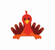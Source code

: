 <svg width="54" height="47" viewBox="0 0 54 47" fill="none" xmlns="http://www.w3.org/2000/svg">
    <g clip-path="url(#clip0_1558_12020)">
      <mask id="mask0_1558_12020" style="mask-type: luminance" maskUnits="userSpaceOnUse" x="0" y="26" width="17" height="16">
        <path d="M0.17041 26.7568H16.3779V41.3086H0.17041V26.7568Z" fill="white"></path>
      </mask>
      <g mask="url(#mask0_1558_12020)">
        <path d="M16.2264 41.1415H9.2015C8.03723 40.0762 6.91223 38.9668 5.8402 37.8079C5.36171 37.2661 4.90239 36.7096 4.46226 36.1421C4.45769 36.1402 4.45495 36.1357 4.45495 36.1311C4.24766 35.8661 4.04586 35.5966 3.84679 35.3261C3.33634 34.7366 2.84963 34.1251 2.39215 33.487C1.44704 32.1759 0.483663 30.7292 0.264507 29.2604C0.177758 28.5783 0.424309 28.0071 0.790481 27.5707C1.19135 27.049 1.85156 26.7364 2.63322 26.8794C4.37459 27.1856 5.76167 28.8561 7.04373 30.2001C7.54322 30.7237 8.0345 31.2545 8.51664 31.789C8.61526 31.8972 8.71205 32.0072 8.81067 32.1145C9.17228 32.5215 9.52749 32.9286 9.88271 33.3421C9.88271 33.3449 9.88454 33.3449 9.88454 33.3449C11.4031 35.1116 12.8623 36.9287 14.3188 38.7422C14.558 39.0273 14.79 39.3161 15.0201 39.6022C15.0995 39.7003 15.1771 39.8002 15.2566 39.8965C15.5835 40.3118 15.9086 40.7253 16.2264 41.1415Z" fill="#9F3422"></path>
      </g>
      <path d="M15.2272 41.1413C15.0847 40.9625 14.945 40.7828 14.8044 40.5994C14.6702 40.428 14.5378 40.2565 14.4081 40.0851C12.8548 38.0589 11.3911 35.9484 10.0935 33.7324C10.0204 33.6022 9.95011 33.472 9.88345 33.3428C9.88345 33.3428 9.88071 33.3428 9.88071 33.3409C9.60768 32.8348 9.34835 32.3223 9.10271 31.8043C9.09814 31.8025 9.09814 31.7979 9.09814 31.7933C8.95204 31.4917 8.81324 31.1836 8.67718 30.8783C8.30462 30.1916 7.95853 29.4875 7.64989 28.766C7.00794 27.2807 6.37422 25.6607 6.47558 24.1782C6.53676 23.4915 6.90019 22.9873 7.3522 22.6416C7.85535 22.219 8.56578 22.0567 9.29904 22.3647C10.9336 23.0395 11.9307 24.9694 12.8968 26.561C13.2721 27.179 13.6374 27.8024 13.9944 28.4295C14.0675 28.5551 14.1396 28.6853 14.209 28.8118C14.4757 29.2867 14.7396 29.7672 14.9953 30.2457C16.0289 32.1619 16.9996 34.1101 17.9648 36.0566C18.0351 36.1959 18.1027 36.3316 18.1703 36.471C18.4305 36.9761 18.6826 37.4813 18.9264 37.9846H18.9282C19.4432 39.0408 19.9299 40.0924 20.4111 41.1403H15.2272V41.1413Z" fill="#9F3422"></path>
      <path d="M19.5452 41.1415C19.2521 40.5015 18.9562 39.8634 18.6512 39.2317C18.4385 38.7953 18.2275 38.358 18.0221 37.9188C17.8358 37.5246 17.6541 37.1295 17.4788 36.7297C16.5912 34.7567 15.7867 32.737 15.1192 30.6704C15.0781 30.5283 15.0352 30.389 14.9959 30.2469C14.8361 29.6931 14.6936 29.1338 14.5622 28.5755C14.5594 28.5709 14.5594 28.5663 14.5622 28.5617C14.4827 28.2363 14.4133 27.9062 14.3448 27.5762C14.1311 26.8262 13.9421 26.0643 13.796 25.2924C13.4865 23.7026 13.2153 21.9854 13.6317 20.5588C13.8371 19.9024 14.3019 19.4861 14.8151 19.2477C15.3977 18.9434 16.1273 18.9369 16.7756 19.3972C18.2284 20.4094 18.7891 22.508 19.3927 24.2701C19.6265 24.954 19.8502 25.6426 20.0648 26.3311C20.1086 26.4705 20.1506 26.6126 20.1945 26.7519C20.3515 27.2709 20.5058 27.7925 20.6519 28.316C20.8839 29.1283 21.1058 29.9379 21.3222 30.7539C21.3222 30.7566 21.3222 30.7566 21.3222 30.7566V30.7585C21.7002 32.1997 22.0628 33.6446 22.4216 35.0895C22.5623 35.6176 22.6928 36.1439 22.8207 36.6646C22.9047 37.0103 22.985 37.3559 23.0663 37.6988C23.1686 38.1453 23.269 38.59 23.3667 39.0346C23.5238 39.7387 23.6781 40.4383 23.8315 41.1406H19.5452V41.1415Z" fill="#9F3422"></path>
      <path d="M26.9538 41.1415H23.0254C22.788 40.0551 22.556 38.9668 22.3004 37.8868C22.2438 37.6521 22.1862 37.4164 22.1314 37.1808C21.6895 35.2995 21.305 33.3916 21.021 31.4663C21.0165 31.4415 21.0119 31.4177 21.0092 31.3911C20.8777 30.5201 20.7681 29.6436 20.6832 28.7635C20.6722 28.6149 20.6613 28.4664 20.653 28.317C20.6183 27.743 20.5964 27.1709 20.59 26.597C20.5873 26.5952 20.59 26.5906 20.5919 26.586C20.5855 26.2495 20.5873 25.9131 20.5919 25.5757C20.5416 24.7964 20.5216 24.0134 20.5435 23.2277C20.5617 22.5016 20.5919 21.7507 20.6823 21.0273V21.0255C20.6823 21.0255 20.685 21.0255 20.6823 21.0227C20.7964 20.1334 21.0037 19.2872 21.3973 18.5675C21.7388 17.9706 22.2803 17.6644 22.8346 17.5425C23.03 17.4893 23.2327 17.4673 23.4345 17.4801C23.8902 17.5058 24.3486 17.7048 24.7166 18.1118C25.5539 19.0176 25.8562 20.348 26.0333 21.6975C26.0561 21.8515 26.0726 22.0037 26.0899 22.1578C26.1402 22.5905 26.1794 23.0223 26.2287 23.4358C26.31 24.1555 26.3821 24.8752 26.4433 25.5949C26.457 25.7407 26.468 25.8874 26.478 26.0323C26.5209 26.5759 26.5593 27.1187 26.5922 27.6651C26.7383 29.9929 26.804 32.3253 26.8716 34.655C26.9593 36.6885 26.9538 38.6505 26.9538 40.6097C26.951 40.7867 26.951 40.9655 26.9538 41.1415Z" fill="#9F3422"></path>
      <path d="M33.0781 24.0978C33.0032 24.8203 32.921 25.5363 32.826 26.2515C32.806 26.3963 32.7868 26.5448 32.7667 26.6897C32.6918 27.2306 32.6133 27.7688 32.5274 28.3088C32.427 28.9726 32.3174 29.6373 32.2014 30.3001C32.2014 30.3001 32.2014 30.3001 32.2014 30.302C31.9238 31.9376 31.6143 33.5677 31.3047 35.1941C31.2198 35.6837 31.1294 36.1706 31.0363 36.6501C30.7395 38.1756 30.4089 39.6581 30.0848 41.1416H26.1628C26.1601 40.9591 26.1628 40.7758 26.1628 40.5906C26.1628 39.5142 26.1674 38.4369 26.1491 37.3624C26.0815 34.2892 26.1582 31.1794 26.5244 28.1007C26.5472 27.9567 26.5655 27.811 26.5901 27.6661C26.6778 27.0986 26.781 26.5302 26.8979 25.9672C26.8951 25.9627 26.8979 25.9599 26.9015 25.9562C26.9654 25.6262 27.0431 25.2952 27.1189 24.9697C27.2348 24.1978 27.3837 23.4267 27.5718 22.6648C27.7471 21.9534 27.938 21.219 28.1872 20.5286C28.2466 20.359 28.3096 20.1922 28.3808 20.029C28.5141 19.7063 28.663 19.3982 28.8319 19.1076C28.8338 19.1057 28.8338 19.1057 28.8319 19.1057C28.9999 18.8151 29.189 18.5446 29.4008 18.2998C29.4885 18.2063 29.5807 18.1201 29.6766 18.045C29.8702 17.8974 30.0775 17.791 30.2921 17.7241C30.5331 17.6443 30.7815 17.6113 31.0235 17.6095C31.6791 17.5792 32.3448 17.8818 32.7411 18.574C32.9712 18.9673 33.1164 19.3991 33.2032 19.8594C33.4589 21.1842 33.2196 22.7198 33.0781 24.0978Z" fill="#9F3422"></path>
      <path d="M39.6282 26.2228C39.4008 26.9086 39.1661 27.5944 38.9205 28.271C38.8703 28.4103 38.8201 28.5479 38.7698 28.6854C38.5808 29.1979 38.389 29.7076 38.1891 30.2165C37.5188 31.9548 36.8002 33.6738 36.0724 35.3855C35.8879 35.8173 35.7062 36.2473 35.5218 36.6773C35.3309 37.1412 35.1382 37.5987 34.9428 38.0516L34.941 38.0544C34.4917 39.0876 34.0315 40.1007 33.5676 41.1047V41.1065C33.5631 41.1202 33.5567 41.1312 33.5521 41.1413H29.2749C29.4612 40.2979 29.6502 39.458 29.8292 38.6146V38.6127C29.8949 38.3019 29.9579 37.992 30.0219 37.6822C30.0675 37.4484 30.1132 37.2219 30.1625 36.989V36.9817C30.2355 36.6232 30.3086 36.2666 30.388 35.9099C30.8263 33.8792 31.3478 31.8594 31.987 29.8745C31.9851 29.8727 31.987 29.8727 31.987 29.8727C32.1102 29.4858 32.2372 29.1025 32.3705 28.7202C32.4207 28.5809 32.4728 28.4452 32.5257 28.3086C32.733 27.7686 32.9558 27.2359 33.1896 26.7124C33.1896 26.7078 33.1923 26.706 33.1969 26.7032C33.3311 26.3933 33.4745 26.0899 33.6197 25.7864C33.9 25.0584 34.2096 24.3387 34.5575 23.6346C35.2679 22.1824 36.0879 20.6485 37.2796 19.7656C37.8375 19.3677 38.4584 19.3191 39.0118 19.4401C39.6592 19.5529 40.2418 19.993 40.4829 20.7512C41.029 22.4427 40.2117 24.4542 39.6282 26.2228Z" fill="#9F3422"></path>
      <path d="M45.572 29.7126C45.2031 30.3323 44.8269 30.9521 44.4425 31.5609C44.363 31.6837 44.2854 31.8093 44.206 31.9304C43.9101 32.3924 43.6115 32.8499 43.3074 33.3056C42.0208 35.2465 40.6703 37.1425 39.3215 39.0357C39.3124 39.0495 39.3042 39.0614 39.2923 39.0752C39.2558 39.1302 39.2174 39.1852 39.1809 39.2374C38.7298 39.8865 38.2723 40.5182 37.8139 41.1408H32.6875C33.0427 40.3725 33.3979 39.6023 33.7376 38.8285C34.3202 37.4836 34.9375 36.1459 35.5995 34.8284C36.3246 33.3826 37.1026 31.9634 37.9509 30.5835C38.0294 30.4607 38.1098 30.3369 38.1892 30.2159C38.507 29.7337 38.8403 29.2633 39.18 28.8012C39.18 28.7967 39.1846 28.7939 39.1864 28.7921C39.3845 28.5198 39.59 28.253 39.7973 27.9889C40.2274 27.3371 40.683 26.7017 41.1734 26.0902C42.1797 24.8259 43.3074 23.502 44.6598 22.9006C45.2899 22.6319 45.9053 22.7172 46.4213 22.9556C47.0285 23.2068 47.5061 23.7606 47.5782 24.5554C47.749 26.3212 46.5208 28.1109 45.572 29.7126Z" fill="#9F3422"></path>
      <path d="M53.6914 29.7982C53.4814 31.5613 51.8971 33.041 50.6287 34.4016C50.1366 34.9297 49.6361 35.4513 49.1303 35.9638C49.0271 36.0665 48.9248 36.172 48.8207 36.2765C47.1469 37.9506 45.4046 39.5532 43.6541 41.1411H36.8311C36.9297 41.011 37.0265 40.8808 37.1205 40.7524C37.6374 40.0345 38.1679 39.3222 38.7158 38.618C38.7185 38.6089 38.7249 38.5997 38.7359 38.5924C40.0663 36.8632 41.4799 35.1864 42.9994 33.6085C43.1026 33.5077 43.2039 33.4059 43.3089 33.3069C43.7235 32.9044 44.149 32.5157 44.5819 32.1343C44.5819 32.1297 44.5864 32.1297 44.591 32.1279C44.843 31.9051 45.1014 31.6905 45.358 31.4742C45.916 30.9296 46.4995 30.4088 47.1113 29.9165C48.3623 28.8979 49.7466 27.8527 51.1967 27.5538C51.8715 27.4301 52.4541 27.6455 52.9052 27.9893C53.444 28.3606 53.7901 29.0052 53.6914 29.7982Z" fill="#9F3422"></path>
      <path d="M16.226 41.1419H9.20117C8.03691 40.0766 6.91191 38.9672 5.83987 37.8083C5.36138 37.2665 4.90207 36.71 4.46193 36.1425C4.45736 36.1406 4.45462 36.1361 4.45462 36.1315C3.85377 35.1679 3.34149 34.1236 3.31593 32.9987C3.3141 32.3606 3.62274 31.7839 4.02818 31.3246C4.48202 30.78 5.15501 30.4023 5.89101 30.4435C6.932 30.4921 7.76936 31.0779 8.51631 31.7885C8.61493 31.8958 8.71173 32.0058 8.81035 32.114C9.17195 32.521 9.52717 32.9281 9.88238 33.3416C9.88238 33.3434 9.88421 33.3434 9.88421 33.3434C11.4028 35.1111 12.862 36.9282 14.3185 38.7408C14.5577 39.0268 14.7896 39.3156 15.0198 39.6007C15.0992 39.6997 15.1768 39.7997 15.2563 39.896C15.5832 40.3122 15.9083 40.7257 16.226 41.1419Z" fill="#721818"></path>
      <path d="M15.2271 41.141C15.0847 40.9622 14.9449 40.7826 14.8043 40.5992C14.6701 40.4277 14.5377 40.2563 14.408 40.0849C12.8547 38.0587 11.391 35.9481 10.0934 33.7322C10.0203 33.602 9.95001 33.4718 9.88335 33.3425C9.88335 33.3425 9.88061 33.3425 9.88061 33.3407C9.60758 32.8346 9.34825 32.3221 9.10261 31.8041C9.09804 31.8023 9.09804 31.7977 9.09804 31.7931C8.72 30.7232 8.4424 29.5927 8.65791 28.4889C8.79214 27.8636 9.21675 27.3685 9.71259 27.0073C10.2705 26.5736 11.0102 26.349 11.7188 26.5498C12.7251 26.8203 13.4172 27.5721 13.9962 28.4293C14.0683 28.5549 14.1414 28.6851 14.2099 28.8116C14.4774 29.2865 14.7404 29.7669 14.9961 30.2455C16.0307 32.1617 17.0004 34.1099 17.9656 36.0563C18.0359 36.1957 18.1035 36.3314 18.1711 36.4707C18.4313 36.9759 18.6834 37.4811 18.9272 37.9844H18.929C19.444 39.0406 19.9307 40.0922 20.412 41.1401H15.2271V41.141Z" fill="#721818"></path>
      <path d="M19.5454 41.1414C19.2523 40.5015 18.9564 39.8634 18.6514 39.2317C18.4386 38.7953 18.2277 38.358 18.0223 37.9188C17.836 37.5246 17.6543 37.1294 17.4789 36.7297C16.5913 34.7567 15.7869 32.7369 15.1194 30.6704C15.0783 30.5283 15.0353 30.3889 14.9961 30.2468C14.8363 29.6931 14.6938 29.1338 14.5623 28.5755C14.5596 28.5709 14.5596 28.5663 14.5623 28.5617C14.419 27.4349 14.3934 26.2706 14.8381 25.2391C15.102 24.6579 15.6243 24.2673 16.1832 24.0198C16.8233 23.7163 17.5922 23.6595 18.2423 24.0069C19.1673 24.4892 19.6814 25.3739 20.0641 26.3329C20.107 26.4714 20.1499 26.6144 20.1928 26.7528C20.3508 27.2727 20.5051 27.7934 20.6512 28.3169C20.8831 29.1292 21.1041 29.9388 21.3215 30.7557C21.3215 30.7575 21.3215 30.7575 21.3215 30.7575V30.7593C21.6995 32.2006 22.0611 33.6464 22.4209 35.0904C22.5615 35.6185 22.6921 36.1448 22.8199 36.6664C22.903 37.0112 22.9834 37.3568 23.0656 37.6997C23.1678 38.1462 23.2683 38.5918 23.366 39.0355C23.5231 39.7396 23.6774 40.4392 23.8299 41.1414H19.5454Z" fill="#721818"></path>
      <path d="M26.9538 41.1412H23.0254C22.788 40.0548 22.556 38.9665 22.3004 37.8865C22.2437 37.6518 22.1862 37.4162 22.1314 37.1805C21.6895 35.2992 21.305 33.3913 21.021 31.466C21.0165 31.4412 21.0119 31.4174 21.0092 31.3908C20.8777 30.5198 20.7681 29.6433 20.6832 28.7632C20.6722 28.6147 20.6613 28.4661 20.653 28.3167C20.6183 27.7428 20.5964 27.1707 20.59 26.5967C20.5873 26.5949 20.59 26.5903 20.5919 26.5857C20.6923 25.4544 20.9178 24.3102 21.5735 23.3998C21.6237 23.3319 21.6803 23.2678 21.7379 23.2082C22.115 22.8194 22.63 22.6021 23.1487 22.4995C23.8372 22.3408 24.6015 22.4509 25.1622 22.9313C25.9621 23.6024 26.2753 24.577 26.4424 25.5956C26.4552 25.7413 26.4671 25.888 26.4771 26.0329C26.52 26.5766 26.5584 27.1193 26.5903 27.6658C26.7364 29.9936 26.8031 32.326 26.8707 34.6565C26.9583 36.6891 26.9519 38.652 26.9519 40.6104C26.951 40.7864 26.951 40.9652 26.9538 41.1412Z" fill="#721818"></path>
      <path d="M32.826 26.2517C32.806 26.3965 32.7868 26.545 32.7667 26.6899C32.6918 27.2308 32.6133 27.769 32.5274 28.309C32.427 28.9728 32.3174 29.6375 32.2014 30.3004C32.2014 30.3004 32.2014 30.3004 32.2014 30.3022C31.9238 31.9378 31.6143 33.5679 31.3047 35.1944C31.2198 35.6839 31.1294 36.1708 31.0363 36.6503C30.7395 38.1759 30.4089 39.6584 30.0848 41.1418H26.1628C26.1601 40.9593 26.1628 40.776 26.1628 40.5908C26.1628 39.5144 26.1674 38.4372 26.1491 37.3626C26.0815 34.2894 26.1582 31.1796 26.5244 28.1009C26.5472 27.957 26.5655 27.8112 26.5901 27.6663C26.6778 27.0988 26.781 26.5304 26.8979 25.9674C26.8951 25.9629 26.8979 25.9601 26.9015 25.9564C27.244 24.8737 27.706 23.8037 28.5434 23.0565C28.7342 22.8933 28.9488 22.7723 29.1762 22.688C29.525 22.556 29.904 22.5083 30.2747 22.5165C30.303 22.5165 30.3313 22.5165 30.3605 22.5193C30.8043 22.5284 31.2545 22.6513 31.6307 22.8933C31.8261 23.0217 32.0015 23.1794 32.1476 23.3738C32.7849 24.2007 32.8808 25.2212 32.826 26.2517Z" fill="#721818"></path>
      <path d="M38.9215 28.2712C38.8713 28.4106 38.821 28.5481 38.7708 28.6856C38.5827 29.1981 38.39 29.7079 38.19 30.2167C37.5207 31.955 36.8011 33.6741 36.0734 35.3858C35.8889 35.8176 35.7072 36.2476 35.5227 36.6776C35.3319 37.1415 35.1401 37.599 34.9447 38.0519L34.942 38.0546C34.4936 39.0879 34.0334 40.101 33.5686 41.1049V41.1067C33.564 41.1205 33.5576 41.1315 33.5531 41.1416H29.2759C29.4631 40.2981 29.6512 39.4583 29.8302 38.6148V38.613C29.8959 38.3022 29.9598 37.9923 30.0228 37.6824C30.0694 37.4486 30.1151 37.2222 30.1635 36.9893V36.9819C30.2365 36.6235 30.3105 36.2668 30.389 35.9102C30.8273 33.8794 31.3487 31.8597 31.9888 29.8747C31.9861 29.8729 31.9888 29.8729 31.9888 29.8729C32.1112 29.486 32.239 29.1028 32.3715 28.7205C32.4217 28.5811 32.4746 28.4454 32.5267 28.3088C32.7349 27.7688 32.9568 27.2361 33.1915 26.7126C33.1915 26.708 33.1933 26.7062 33.1979 26.7034C33.7631 25.7179 34.4443 24.7763 35.4205 24.2271C35.9802 23.9255 36.634 23.9291 37.2276 24.0749C37.9179 24.2207 38.5672 24.6406 38.8758 25.3145C39.3205 26.2597 39.1954 27.2765 38.9215 28.2712Z" fill="#721818"></path>
      <path d="M44.4425 31.5609C44.363 31.6838 44.2854 31.8094 44.206 31.9304C43.9101 32.3925 43.6115 32.85 43.3074 33.3056C42.0208 35.2466 40.6703 37.1426 39.3215 39.0358C39.3124 39.0495 39.3042 39.0615 39.2923 39.0752C39.2558 39.1302 39.2174 39.1852 39.1809 39.2375C38.7298 39.8866 38.2723 40.5183 37.8139 41.1408H32.6875C33.0427 40.3725 33.3979 39.6024 33.7376 38.8286C34.3202 37.4836 34.9375 36.146 35.5995 34.8285C36.3246 33.3827 37.1026 31.9634 37.9509 30.5836C38.0294 30.4607 38.1098 30.337 38.1892 30.216C38.507 29.7337 38.8403 29.2634 39.18 28.8013C39.18 28.7967 39.1846 28.794 39.1864 28.7921C39.9516 27.9532 40.8191 27.1794 41.8875 26.8531C42.5011 26.6789 43.1367 26.8246 43.6846 27.0933C44.3292 27.3857 44.8726 27.9377 45.0305 28.6601C45.2625 29.6824 44.9228 30.6478 44.4425 31.5609Z" fill="#721818"></path>
      <path d="M50.3237 33.2593C50.3329 34.3044 49.7959 35.1754 49.1303 35.9639C49.0271 36.0666 48.9248 36.172 48.8207 36.2765C47.1469 37.9507 45.4046 39.5533 43.6541 41.1412H36.8311C36.9297 41.011 37.0265 40.8808 37.1205 40.7525C37.6374 40.0346 38.1679 39.3222 38.7158 38.6181C38.7185 38.6089 38.7249 38.5998 38.7359 38.5924C40.0663 36.8633 41.4799 35.1864 42.9994 33.6086C43.1026 33.5077 43.2039 33.406 43.3089 33.3069C43.7235 32.9045 44.149 32.5157 44.5819 32.1343C44.5819 32.1297 44.5864 32.1297 44.591 32.1279C45.5178 31.4742 46.5305 30.904 47.6446 30.8187C48.2801 30.782 48.87 31.0589 49.3476 31.4412C49.9119 31.862 50.3237 32.5176 50.3237 33.2593Z" fill="#721818"></path>
      <path d="M20.9936 41.1416H12.7661C13.4017 40.8143 13.8436 40.5236 14.408 40.0854C14.5458 39.9818 14.6883 39.8681 14.8435 39.7425C14.9029 39.6958 14.9613 39.6499 15.0189 39.6004C15.3321 39.3391 15.6124 39.0402 15.9539 38.8046C15.9658 38.7982 15.9914 38.7789 16.0334 38.7496C16.0334 38.7478 16.0334 38.7478 16.0361 38.7478C16.2945 38.5644 17.1054 38.0198 18.0231 37.918C18.3199 37.8841 18.6267 37.8997 18.928 37.9859H18.9299C19.6704 38.1995 20.3873 38.8486 20.8566 40.3293C20.9278 40.5979 20.9726 40.8684 20.9936 41.1416Z" fill="#EE561E"></path>
      <path d="M28.5117 17.338C28.3464 17.3096 28.1208 17.294 28.0085 17.4416C27.9236 17.5251 27.9081 17.6708 28.0542 17.7809C28.2596 17.8991 28.2843 17.9266 28.3637 18.0431C28.7226 18.6839 28.9226 19.2423 29.0495 20.0427C29.1006 20.3305 29.1143 21.0988 29.0513 21.5903C28.9929 22.0358 29.0002 22.5502 29.3253 22.8958C29.4851 23.0544 29.7408 23.0764 29.938 22.9765C30.1955 22.8527 30.3407 22.5914 30.4375 22.3347C30.5918 21.8864 30.663 21.4096 30.6758 20.9366C30.6466 19.5586 30.0147 17.6699 28.5117 17.338Z" fill="#EE5125"></path>
      <path d="M49.1002 42.0528C48.6116 41.3523 48.0117 40.7087 47.3159 40.2127C46.0685 39.4435 44.6011 39.1079 43.162 38.9301C42.0963 38.8182 41.0206 38.7495 39.9504 38.7981C39.2756 38.8494 38.5779 38.9062 37.9588 39.2015C37.5881 39.3986 37.1763 39.6571 37.0466 40.0816C37.021 40.1568 37.0092 40.2989 37.0155 40.4566C36.9909 40.5015 36.9808 40.5547 36.9991 40.6097C37.0146 40.6528 37.0302 40.695 37.0457 40.738C37.0694 40.8637 37.1069 40.9764 37.1598 41.0516C37.6155 42.2682 38.1771 43.4427 38.8565 44.5493C39.3687 45.3818 39.9888 46.349 41.0197 46.536C42.1264 46.735 42.6579 45.6394 42.7008 44.6914C42.7136 44.5392 42.7118 44.3879 42.7063 44.2357C42.9784 44.5484 43.3656 44.9545 43.6934 45.1516C44.1573 45.4441 44.7253 45.7402 45.2841 45.5807C45.8046 45.4056 46.0877 44.8463 46.1297 44.3247C46.1306 44.3082 46.1306 44.2898 46.1315 44.2733C46.3507 44.5942 46.6164 44.9609 46.8995 45.1764C47.3524 45.5248 47.9825 45.776 48.5477 45.5761C49.0518 45.3368 49.4426 44.8647 49.596 44.3247C49.7878 43.5426 49.5111 42.7202 49.1002 42.0528Z" fill="#EC551C"></path>
      <path d="M49.6353 43.4756C49.6234 43.5572 49.6115 43.6379 49.5905 43.7167C49.4298 44.2567 49.0162 44.7289 48.4838 44.9682C47.8875 45.169 47.2218 44.9177 46.7424 44.5684C46.4447 44.353 46.1635 43.9863 45.9334 43.6654C45.9325 43.6828 45.9334 43.7002 45.9306 43.7167C45.8859 44.2384 45.5873 44.7986 45.0376 44.9728C44.4468 45.1323 43.8468 44.8362 43.3574 44.5437C43.0122 44.3466 42.6022 43.9404 42.3137 43.6278C42.321 43.78 42.3228 43.9312 42.3082 44.0834C42.2653 45.0314 41.7037 46.127 40.5339 45.9281C40.0938 45.852 39.7258 45.6485 39.4053 45.3771C39.8198 45.9308 40.3266 46.4094 41.0197 46.5359C42.1265 46.7349 42.6579 45.6393 42.7008 44.6913C42.7136 44.5391 42.7118 44.3878 42.7063 44.2356C42.9784 44.5483 43.3656 44.9544 43.6934 45.1515C44.1573 45.444 44.7253 45.7401 45.2841 45.5806C45.8046 45.4055 46.0877 44.8462 46.1297 44.3246C46.1306 44.3081 46.1306 44.2897 46.1315 44.2732C46.3507 44.5941 46.6164 44.9608 46.8995 45.1763C47.3524 45.5247 47.9825 45.7759 48.5477 45.576C49.0518 45.3367 49.4426 44.8646 49.596 44.3246C49.6636 44.0431 49.6709 43.7571 49.6353 43.4756Z" fill="#E43722"></path>
      <path d="M4.24299 42.0528C4.73062 41.3523 5.33147 40.7087 6.02729 40.2127C7.27465 39.4435 8.74208 39.1079 10.1812 38.9301C11.2468 38.8182 12.3216 38.7495 13.3928 38.7981C14.0676 38.8494 14.7652 38.9062 15.3843 39.2015C15.7551 39.3986 16.1669 39.6571 16.2966 40.0816C16.3221 40.1568 16.334 40.2989 16.3276 40.4566C16.3523 40.5015 16.3623 40.5547 16.344 40.6097C16.3285 40.6528 16.313 40.695 16.2975 40.738C16.2737 40.8637 16.2363 40.9764 16.1833 41.0516C15.7277 42.2682 15.1661 43.4427 14.4858 44.5493C13.9744 45.3818 13.3535 46.349 12.3235 46.536C11.2167 46.735 10.6853 45.6394 10.6423 44.6914C10.6296 44.5392 10.6314 44.3879 10.6369 44.2357C10.3647 44.5484 9.97666 44.9545 9.64975 45.1516C9.18496 45.4441 8.61789 45.7402 8.05904 45.5807C7.53855 45.4056 7.25547 44.8463 7.21347 44.3247C7.21256 44.3082 7.21256 44.2898 7.21073 44.2733C6.99249 44.5942 6.72676 44.9609 6.44368 45.1764C5.99076 45.5248 5.36069 45.776 4.79545 45.5761C4.29139 45.3368 3.90056 44.8647 3.74715 44.3247C3.55448 43.5426 3.83116 42.7202 4.24299 42.0528Z" fill="#EC551C"></path>
      <path d="M3.70774 43.4756C3.71961 43.5572 3.73148 43.6379 3.75249 43.7167C3.9132 44.2567 4.32686 44.7289 4.85922 44.9682C5.45551 45.169 6.1212 44.9177 6.6006 44.5684C6.89829 44.353 7.17954 43.9863 7.40965 43.6654C7.41056 43.6828 7.40965 43.7002 7.41239 43.7167C7.45622 44.2384 7.75573 44.7986 8.30545 44.9728C8.89626 45.1323 9.49528 44.8362 9.98564 44.5437C10.3308 44.3466 10.7408 43.9404 11.0285 43.6278C11.0221 43.78 11.0202 43.9312 11.0349 44.0834C11.0778 45.0314 11.6394 46.127 12.8091 45.9281C13.2483 45.852 13.6172 45.6485 13.9378 45.3771C13.5232 45.9308 13.0164 46.4094 12.3233 46.5359C11.2166 46.7349 10.6851 45.6393 10.6422 44.6913C10.6294 44.5391 10.6312 44.3878 10.6367 44.2356C10.3646 44.5483 9.97651 44.9544 9.64961 45.1515C9.18481 45.444 8.61775 45.7401 8.0589 45.5806C7.5384 45.4055 7.25533 44.8462 7.21332 44.3246C7.21241 44.3081 7.21241 44.2897 7.21058 44.2732C6.99234 44.5941 6.72661 44.9608 6.44354 45.1763C5.99062 45.5247 5.36054 45.7759 4.7953 45.576C4.29124 45.3367 3.90042 44.8646 3.74701 44.3246C3.67852 44.0431 3.67122 43.7571 3.70774 43.4756Z" fill="#E43722"></path>
      <path fill-rule="evenodd" clip-rule="evenodd" d="M23.9656 24C23.4426 25.017 22.6395 26.7308 22.0399 28.778C22.0079 28.9082 21.9714 29.0393 21.9303 29.1713C21.9263 29.1894 21.9209 29.207 21.9155 29.2246C21.911 29.2391 21.9066 29.2536 21.9029 29.2685C21.896 29.2952 21.8873 29.3213 21.8783 29.3483C21.8764 29.3537 21.8746 29.3592 21.8728 29.3648C21.8454 29.4491 21.8171 29.5344 21.7869 29.6205C21.7641 29.6866 21.7403 29.7507 21.7157 29.8167C21.7048 29.8453 21.694 29.8743 21.683 29.9036C21.6672 29.9459 21.6511 29.9889 21.6344 30.0322C21.5705 30.1954 21.5048 30.3558 21.4326 30.5163C21.4091 30.5664 21.3863 30.6168 21.3636 30.6672C21.3501 30.697 21.3366 30.7268 21.323 30.7565V30.7583V30.7611C21.32 30.7641 21.3182 30.768 21.3165 30.7717C21.3156 30.7734 21.3148 30.7751 21.3139 30.7767C21.2728 30.8638 21.2308 30.9499 21.1888 31.0352C21.1322 31.1544 21.071 31.2736 21.0089 31.3918C20.2145 32.9239 19.1251 34.466 17.9663 36.0594C17.9277 36.1127 17.8891 36.1661 17.8503 36.2197C17.7278 36.3891 17.6045 36.5596 17.4796 36.7296C16.9993 37.3915 16.5135 38.0636 16.0359 38.7475C16.0332 38.7475 16.0332 38.7494 16.0332 38.7494C15.7702 39.1271 15.5099 39.5085 15.2552 39.8954C15.1018 40.1283 14.9502 40.362 14.8041 40.5995C14.6899 40.7783 14.5803 40.9589 14.4717 41.1413H40.4818C40.0718 40.4876 39.6326 39.8541 39.1833 39.238C39.0299 39.0299 38.8738 38.8236 38.7158 38.6182C38.6939 38.588 38.6701 38.5568 38.6482 38.5284C37.799 37.4236 36.916 36.3784 36.0731 35.3864C35.9133 35.2003 35.7545 35.0133 35.5992 34.8299C34.7345 33.8141 33.9282 32.8542 33.2616 31.9456C33.0141 31.6073 32.7867 31.2763 32.5822 30.9536C32.5475 30.8986 32.5146 30.8463 32.4817 30.7913C32.4306 30.7088 32.3822 30.6281 32.3365 30.5465C32.2968 30.4807 32.2612 30.4155 32.2259 30.3509C32.2174 30.3354 32.209 30.3199 32.2005 30.3045V30.3017C32.1219 30.1587 32.0516 30.0157 31.9886 29.8773C31.9859 29.8745 31.9886 29.8745 31.9886 29.8745C31.9594 29.8222 31.9357 29.7672 31.9156 29.7168C31.8944 29.6711 31.8759 29.6261 31.8572 29.5806C31.8541 29.5731 31.8511 29.5657 31.848 29.5582C31.8087 29.4647 31.7731 29.3712 31.743 29.2795C31.741 29.2737 31.739 29.2679 31.7369 29.2621C31.726 29.2308 31.7148 29.1988 31.7055 29.1695C31.6663 29.0549 31.6334 28.9412 31.6078 28.8284C31.213 27.0869 30.45 25.3337 29.7789 24H23.9656Z" fill="#F05620"></path>
      <g id="black-friday-turkey-head">
        <path d="M31.612 23.1231C31.498 24.2814 31.7108 25.5705 32.3575 27.7213C32.6594 28.7242 33.3938 29.7572 34.3735 30.8497C34.6457 31.2457 34.9268 31.638 35.1522 32.0616C35.6924 33.052 35.9455 34.3408 35.2763 35.331C34.8255 35.9965 33.949 36.3384 33.1815 36.0558C32.5216 35.8134 31.9266 35.1868 31.4938 34.5312C31.6527 35.294 31.8288 36.0542 31.8178 36.8337C31.7695 37.6631 31.4102 38.4752 30.8751 39.1049C30.0161 40.0217 28.6833 40.2963 27.4782 40.0893C26.5603 39.9562 25.6145 39.5218 25.1049 38.7117C24.6136 37.8629 24.7767 36.803 25.0402 35.9035C25.0641 35.821 25.0925 35.7371 25.1204 35.6478C24.7607 36.2232 24.3616 36.7712 23.8054 37.1597C23.1018 37.6356 22.1474 37.764 21.4857 37.1412C20.77 36.4731 20.9024 35.3619 21.1451 34.5041C21.5208 33.3107 21.9709 32.2574 22.2673 31.1345C22.8048 29.693 23.088 28.2794 22.9498 26.8816C22.6868 24.2211 21.9621 23.1006 21.6296 22.577C20.9253 21.4674 19.3887 19.0775 18.9379 17.7751C18.3704 16.1379 18.1145 13.0382 18.9279 10.8434C19.5387 9.11362 21.0859 7.88089 22.1294 7.30694C22.8717 6.8982 24.2414 6.42191 25.3691 6.31041C26.4987 6.19874 28.0246 6.38415 28.8657 6.64094C30.0042 6.99087 31.7582 7.9055 32.6959 9.48218C33.9254 11.4768 34.7538 13.9524 34.0463 16.2814C33.576 17.9844 32.7697 19.6027 32.2713 20.752C32.0853 21.1812 31.6753 22.5107 31.612 23.1231Z" fill="#E43124"></path>
        <path d="M30.0199 16.9785C30.0259 17.4846 29.7675 17.9901 29.4482 18.3709C29.4482 18.3709 29.4371 18.3784 29.4213 18.3956C29.3156 18.4863 29.217 18.5752 29.1251 18.6663C29.1024 18.687 29.0804 18.7057 29.0604 18.7261C28.8729 18.9188 28.7129 19.1097 28.597 19.3201C28.5812 19.3466 28.5669 19.3692 28.5556 19.3933C28.2342 19.929 27.9159 20.4691 27.5777 20.9926C27.3102 21.4152 26.9147 21.9067 26.3619 21.837C26.062 21.7929 25.7837 21.6417 25.5866 21.4115C25.5045 21.3137 25.4239 21.2139 25.3461 21.1138C25.2726 21.0197 25.2014 20.9217 25.1304 20.8246C24.9772 20.6122 24.8271 20.393 24.6832 20.1723C24.6814 20.1725 24.6812 20.1707 24.6812 20.1707C24.5647 19.9943 24.447 19.8152 24.3287 19.6399C24.0841 19.3195 23.9264 19.1158 23.705 18.9184C23.4215 18.6774 23.1394 18.3856 23.0686 18.0039C23.0131 17.7772 23.075 17.5398 23.2155 17.3555C23.3956 17.1258 23.4608 17.1258 23.5983 16.9482C23.8246 16.6476 24.003 16.2992 24.3098 16.0708C25.2118 15.4666 26.3748 15.3129 27.4294 15.5477C27.5248 15.5567 27.6268 15.577 27.6995 15.5883C28.2684 15.6444 28.8397 16.1232 29.159 16.2989C29.3111 16.3438 29.9931 16.5214 30.0199 16.9785Z" fill="#EEBA2B"></path>
        <path d="M29.0603 18.7254C28.8729 18.9181 28.7129 19.1089 28.5969 19.3194C28.5812 19.3458 28.5669 19.3684 28.5555 19.3926C28.2341 19.9283 27.9159 20.4683 27.5777 20.9919C27.3102 21.4145 26.9147 21.9059 26.3618 21.8362C26.062 21.7922 25.7837 21.641 25.5866 21.4108C25.5044 21.3129 25.4239 21.2131 25.3461 21.113C25.2726 21.0189 25.2014 20.921 25.1303 20.8239C24.9772 20.6115 24.8271 20.3923 24.6832 20.1716C24.8418 20.3466 25.1744 20.8149 25.3467 20.9794C25.5866 21.2062 25.9321 21.3508 26.3045 21.3868C26.9975 21.4445 27.4943 20.6869 27.7427 20.3132C28.033 19.8708 28.3815 19.3858 28.6842 19.0786C28.7517 19.0102 28.9061 18.8641 29.0603 18.7254Z" fill="#EF7924"></path>
        <path d="M27.3113 16.4496C27.5958 16.4224 27.6389 16.8576 27.3545 16.8866C27.0691 16.9139 27.027 16.4786 27.3113 16.4496Z" fill="#F07923"></path>
        <path d="M25.3484 16.6429C25.6329 16.6157 25.676 17.0509 25.3916 17.08C25.1062 17.1073 25.0641 16.672 25.3484 16.6429Z" fill="#F07923"></path>
        <path d="M24.1644 14.0141C24.1749 14.1209 24.1772 14.2275 24.1722 14.334C24.1662 14.4405 24.1536 14.545 24.1324 14.6465C24.1113 14.749 24.0824 14.8459 24.0467 14.9397C24.01 15.0327 23.9673 15.1207 23.9176 15.2021C23.8677 15.2826 23.8126 15.3562 23.7513 15.4231C23.6899 15.4891 23.624 15.5462 23.5535 15.5947C23.483 15.6422 23.4088 15.6808 23.3318 15.7096C23.2549 15.7384 23.176 15.7573 23.0951 15.7653C23.0142 15.7733 22.9332 15.7702 22.852 15.7571C22.7709 15.7439 22.6906 15.7205 22.6121 15.6877C22.5335 15.6541 22.4577 15.6109 22.3846 15.5582C22.3114 15.5047 22.2429 15.4432 22.1783 15.3741C22.1135 15.304 22.0544 15.226 22.0003 15.142C21.9469 15.057 21.8995 14.9677 21.8588 14.8713C21.8182 14.7758 21.7853 14.6759 21.7586 14.5726C21.7328 14.4692 21.7141 14.3642 21.7036 14.2574C21.693 14.1507 21.6907 14.0431 21.6957 13.9367C21.7017 13.8301 21.7144 13.7266 21.7355 13.6241C21.7566 13.5225 21.7855 13.4248 21.8213 13.3319C21.8579 13.238 21.9007 13.1508 21.9504 13.0694C22.0002 12.988 22.0553 12.9144 22.1167 12.8485C22.1781 12.7825 22.244 12.7253 22.3144 12.6769C22.3849 12.6285 22.4591 12.5898 22.5361 12.561C22.6131 12.5331 22.692 12.5143 22.7729 12.5063C22.8538 12.4983 22.9348 12.5013 23.0159 12.5136C23.097 12.5268 23.1773 12.5501 23.2559 12.5838C23.3344 12.6175 23.4103 12.6607 23.4834 12.7133C23.5565 12.766 23.625 12.8274 23.6897 12.8975C23.7544 12.9675 23.8134 13.0446 23.8677 13.1295C23.921 13.2136 23.9685 13.3038 24.0091 13.3993C24.0498 13.4957 24.0826 13.5947 24.1093 13.6981C24.1351 13.8015 24.1538 13.9074 24.1644 14.0141Z" fill="black"></path>
        <path d="M22.8711 13.486C22.8767 13.5426 22.8739 13.5972 22.8627 13.6508C22.8524 13.7044 22.8332 13.7523 22.8072 13.7954C22.7811 13.8376 22.7496 13.8721 22.7126 13.8969C22.6757 13.9227 22.6359 13.9377 22.5932 13.9419C22.5505 13.9461 22.5085 13.9392 22.4673 13.9212C22.4261 13.904 22.3885 13.8764 22.3547 13.8402C22.3207 13.803 22.2935 13.7596 22.272 13.7092C22.2505 13.6588 22.237 13.6058 22.2314 13.5493C22.2258 13.4927 22.2287 13.438 22.2399 13.3844C22.2511 13.3308 22.2693 13.2829 22.2953 13.2398C22.3214 13.1976 22.3529 13.1632 22.3899 13.1383C22.4268 13.1126 22.4666 13.0976 22.5093 13.0934C22.552 13.0892 22.594 13.0961 22.6352 13.1141C22.6764 13.1312 22.714 13.1588 22.7479 13.1951C22.7818 13.2323 22.81 13.2756 22.8305 13.326C22.852 13.3764 22.8655 13.4294 22.8711 13.486Z" fill="white"></path>
        <path d="M23.6924 14.2624C23.6979 14.318 23.6951 14.3727 23.6839 14.4263C23.6735 14.4798 23.6545 14.5287 23.6284 14.5709C23.6024 14.614 23.5708 14.6475 23.5339 14.6733C23.497 14.699 23.4571 14.7131 23.4144 14.7173C23.3717 14.7216 23.3298 14.7156 23.2886 14.6975C23.2473 14.6795 23.2098 14.6528 23.1759 14.6156C23.142 14.5794 23.1147 14.5351 23.0932 14.4847C23.0717 14.4343 23.0582 14.3813 23.0527 14.3256C23.0471 14.2691 23.05 14.2144 23.0612 14.1608C23.0724 14.1072 23.0905 14.0584 23.1166 14.0162C23.1426 13.9731 23.1742 13.9396 23.2111 13.9138C23.2481 13.889 23.2879 13.874 23.3306 13.8697C23.3733 13.8655 23.4153 13.8724 23.4564 13.8895C23.4977 13.9076 23.5352 13.9343 23.5691 13.9715C23.603 14.0077 23.6312 14.0519 23.6518 14.1024C23.6733 14.1528 23.6868 14.2058 23.6924 14.2624Z" fill="white"></path>
        <path d="M30.6488 13.3736C30.6594 13.4804 30.6626 13.5869 30.6566 13.6934C30.6515 13.7999 30.638 13.9044 30.6168 14.006C30.5958 14.1085 30.5677 14.2053 30.5311 14.2992C30.4954 14.3921 30.4527 14.4801 30.4029 14.5615C30.3531 14.642 30.2979 14.7156 30.2367 14.7825C30.1753 14.8484 30.1093 14.9056 30.0389 14.954C29.9683 15.0016 29.8942 15.0402 29.8172 15.069C29.7402 15.0978 29.6613 15.1167 29.5804 15.1247C29.4996 15.1327 29.4185 15.1296 29.3374 15.1164C29.2553 15.1034 29.1759 15.0799 29.0975 15.0471C29.0189 15.0134 28.943 14.9703 28.8699 14.9176C28.7967 14.864 28.7274 14.8027 28.6627 14.7336C28.5989 14.6634 28.5398 14.5854 28.4856 14.5014C28.4322 14.4164 28.3849 14.3271 28.3441 14.2307C28.3035 14.1352 28.2698 14.0354 28.244 13.932C28.2181 13.8286 28.1995 13.7236 28.1889 13.6168C28.1784 13.5101 28.176 13.4025 28.1811 13.2961C28.1862 13.1896 28.1998 13.086 28.2208 12.9835C28.242 12.8819 28.2709 12.7841 28.3066 12.6912C28.3432 12.5973 28.386 12.5102 28.4349 12.4289C28.4846 12.3475 28.5407 12.2738 28.602 12.2078C28.6634 12.1419 28.7293 12.0847 28.7998 12.0363C28.8702 11.9879 28.9435 11.9493 29.0214 11.9204C29.0985 11.8925 29.1774 11.8737 29.2582 11.8657C29.3391 11.8577 29.4202 11.8607 29.5012 11.873C29.5823 11.8861 29.6626 11.9095 29.7412 11.9432C29.8198 11.9769 29.8956 12.0201 29.9687 12.0727C30.0419 12.1254 30.1103 12.1868 30.1751 12.2569C30.2398 12.3269 30.2988 12.404 30.3522 12.489C30.4064 12.573 30.4529 12.6633 30.4935 12.7588C30.5343 12.8552 30.5679 12.9541 30.5937 13.0575C30.6205 13.1608 30.6383 13.2669 30.6488 13.3736Z" fill="black"></path>
        <path d="M29.3554 12.8443C29.361 12.9009 29.3582 12.9555 29.347 13.0091C29.3357 13.0628 29.3175 13.1106 29.2915 13.1537C29.2654 13.1959 29.233 13.2305 29.196 13.2553C29.1591 13.2811 29.1193 13.2961 29.0775 13.3002C29.0348 13.3044 28.9928 13.2975 28.9516 13.2795C28.9104 13.2624 28.8728 13.2347 28.8381 13.1986C28.8041 13.1614 28.7769 13.118 28.7554 13.0676C28.7339 13.0172 28.7204 12.9642 28.7148 12.9077C28.7092 12.8511 28.7121 12.7964 28.7233 12.7428C28.7345 12.6892 28.7527 12.6413 28.7787 12.5982C28.8057 12.5559 28.8372 12.5215 28.8742 12.4967C28.9111 12.4709 28.9509 12.4559 28.9936 12.4517C29.0354 12.4476 29.0774 12.4545 29.1186 12.4725C29.1598 12.4896 29.1983 12.5171 29.2322 12.5534C29.2661 12.5906 29.2934 12.6339 29.3149 12.6843C29.3363 12.7347 29.3499 12.7877 29.3554 12.8443Z" fill="white"></path>
        <path d="M30.1767 13.6207C30.1822 13.6763 30.1794 13.731 30.1682 13.7846C30.1569 13.8382 30.1388 13.887 30.1127 13.9292C30.0867 13.9723 30.0542 14.0059 30.0173 14.0317C29.9804 14.0574 29.9405 14.0715 29.8987 14.0756C29.856 14.0799 29.8141 14.0739 29.7729 14.0558C29.7316 14.0378 29.6941 14.0111 29.6593 13.974C29.6254 13.9378 29.5981 13.8935 29.5766 13.8431C29.5551 13.7927 29.5416 13.7397 29.5361 13.684C29.5305 13.6275 29.5333 13.5728 29.5446 13.5192C29.5558 13.4656 29.5739 13.4168 29.6 13.3746C29.6269 13.3314 29.6585 13.2979 29.6954 13.2721C29.7324 13.2473 29.7722 13.2323 29.8149 13.2281C29.8567 13.2239 29.8987 13.2308 29.9398 13.2479C29.9811 13.266 30.0195 13.2926 30.0535 13.3298C30.0873 13.366 30.1146 13.4103 30.1361 13.4607C30.1576 13.5111 30.1711 13.5641 30.1767 13.6207Z" fill="white"></path>
        <mask id="mask1_1558_12020" style="mask-type: luminance" maskUnits="userSpaceOnUse" x="23" y="-1" width="5" height="9">
          <path d="M23.0444 -0.0341797L26.9992 -0.425174L27.7518 7.18768L23.7971 7.57867L23.0444 -0.0341797Z" fill="white"></path>
        </mask>
        <g mask="url(#mask1_1558_12020)">
          <path d="M26.9431 1.83898C26.7333 1.57229 26.3303 1.64529 26.1416 1.89888C26.0656 1.98379 26.0015 2.07856 25.9424 2.17654C25.8479 1.71325 25.7103 1.25884 25.5097 0.816192C25.3577 0.504158 25.2038 0.145324 24.8832 -0.0256608C24.5478 -0.188732 24.2964 0.108823 24.2685 0.429432C24.2646 0.817675 24.3468 1.19373 24.4551 1.56536C24.3637 1.47582 24.2615 1.3984 24.1437 1.34832C23.8607 1.21507 23.5066 1.38275 23.4186 1.68073C23.1999 2.67063 23.9936 2.96713 24.3348 4.48853C24.4334 4.92838 24.4823 5.878 24.5475 6.40775C24.6073 6.72429 24.4883 7.14511 24.7966 7.321C25.2266 7.46643 25.7415 7.34734 26.084 7.05184C26.2558 6.90587 26.4137 6.72075 26.3954 6.48025C26.4892 5.13694 26.9096 3.83874 27.0592 2.50281C27.0647 2.27932 27.0759 2.03039 26.9431 1.83898Z" fill="#E43523"></path>
        </g>
      </g>
    </g>
    <defs>
      <clipPath id="clip0_1558_12020">
        <rect width="54" height="47" fill="white"></rect>
      </clipPath>
    </defs>
  </svg>
